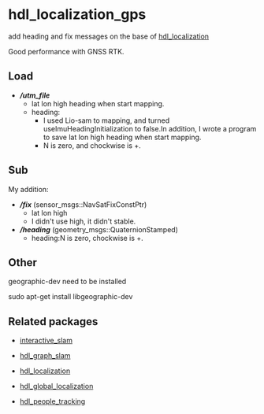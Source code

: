 # hdl_localization_gps
add heading and fix messages on the base of
 <a href="https://github.com/koide3/hdl_localization">hdl_localization</a>
 
Good performance with GNSS RTK.


## Load
- ***/utm_file*** 
  - lat lon high heading when start mapping.
  - heading:
    - I used Lio-sam to mapping, and turned useImuHeadingInitialization to false.In addition, I wrote a program to save lat lon high heading when start mapping.
    - N is zero, and chockwise is +.

## Sub
My addition:
- ***/fix*** (sensor_msgs::NavSatFixConstPtr)
  -  lat lon high 
  -  I didn't use high, it didn't stable.
- ***/heading*** (geometry_msgs::QuaternionStamped)
  - heading:N is zero, chockwise is +.

## Other 

geographic-dev need to be installed

sudo apt-get install libgeographic-dev


## Related packages

- [interactive_slam](https://github.com/koide3/interactive_slam)

- <a href="https://github.com/koide3/hdl_graph_slam">hdl_graph_slam</a>
- <a href="https://github.com/koide3/hdl_localization">hdl_localization</a>
- <a href="https://github.com/koide3/hdl_global_localization">hdl_global_localization</a>
- <a href="https://github.com/koide3/hdl_people_tracking">hdl_people_tracking</a>





